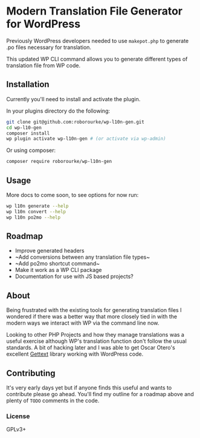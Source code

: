 Modern Translation File Generator for WordPress
===============================================

Previously WordPress developers needed to use `makepot.php` to generate .po files
necessary for translation.

This updated WP CLI command allows you to generate different types of translation file from WP code.

## Installation

Currently you'll need to install and activate the plugin.

In your plugins directory do the following:

```bash
git clone git@github.com:roborourke/wp-l10n-gen.git 
cd wp-l10-gen
composer install
wp plugin activate wp-l10n-gen # (or activate via wp-admin)
```

Or using composer:

```bash
composer require roborourke/wp-l10n-gen
```

## Usage

More docs to come soon, to see options for now run:

```bash
wp l10n generate --help
wp l10n convert --help
wp l10n po2mo --help
```

## Roadmap 

 * Improve generated headers
 * ~Add conversions between any translation file types~
 * ~Add po2mo shortcut command~
 * Make it work as a WP CLI package
 * Documentation for use with JS based projects?

## About

Being frustrated with the existing tools for generating translation files I wondered if
there was a better way that more closely tied in with the modern ways we interact with
WP via the command line now.

Looking to other PHP Projects and how they manage translations was a useful exercise although
WP's translation function don't follow the usual standards. A bit of hacking later and I was
able to get Oscar Otero's excellent [Gettext](https://github.com/oscarotero/Gettext) library
working with WordPress code.

## Contributing

It's very early days yet but if anyone finds this useful and wants to contribute please go
ahead. You'll find my outline for a roadmap above and plenty of `TODO` comments in the code.

### License

GPLv3+
